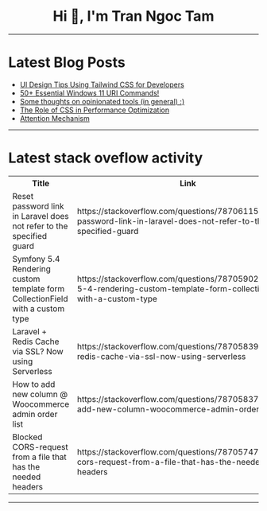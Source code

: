 <h1 align="center">Hi 👋, I'm Tran Ngoc Tam</h1>

---

# Latest Blog Posts 
<!-- BLOG-POST-LIST:START -->
- [UI Design Tips Using Tailwind CSS for Developers](https://dev.to/railsdesigner/ui-design-tips-using-tailwind-css-for-developers-4lg0)
- [50+ Essential Windows 11 URI Commands!](https://dev.to/winsides/50-essential-windows-11-uri-commands-3bdj)
- [Some thoughts on opinionated tools &lpar;in general&rpar; :&rpar;](https://dev.to/nikoldimit/some-thoughts-on-opinionated-tools-in-general--5gh4)
- [The Role of CSS in Performance Optimization](https://dev.to/vickychi/the-role-of-css-in-performance-optimization-4cf6)
- [Attention Mechanism](https://dev.to/muhammad_saim_7/attention-mechanism-2bdj)
<!-- BLOG-POST-LIST:END -->

---

# Latest stack oveflow activity
<table>
  <tr><th>Title</th><th>Link</th></tr>
  <!-- STACKOVERFLOW:START --><tr><td>Reset password link in Laravel does not refer to the specified guard</td><td>https://stackoverflow.com/questions/78706115/reset-password-link-in-laravel-does-not-refer-to-the-specified-guard</td></tr><tr><td>Symfony 5.4 Rendering custom template form CollectionField with a custom type</td><td>https://stackoverflow.com/questions/78705902/symfony-5-4-rendering-custom-template-form-collectionfield-with-a-custom-type</td></tr><tr><td>Laravel + Redis Cache via SSL? Now using Serverless</td><td>https://stackoverflow.com/questions/78705839/laravel-redis-cache-via-ssl-now-using-serverless</td></tr><tr><td>How to add new column @ Woocommerce admin order list</td><td>https://stackoverflow.com/questions/78705837/how-to-add-new-column-woocommerce-admin-order-list</td></tr><tr><td>Blocked CORS-request from a file that has the needed headers</td><td>https://stackoverflow.com/questions/78705747/blocked-cors-request-from-a-file-that-has-the-needed-headers</td></tr><!-- STACKOVERFLOW:END -->
</table>

---



